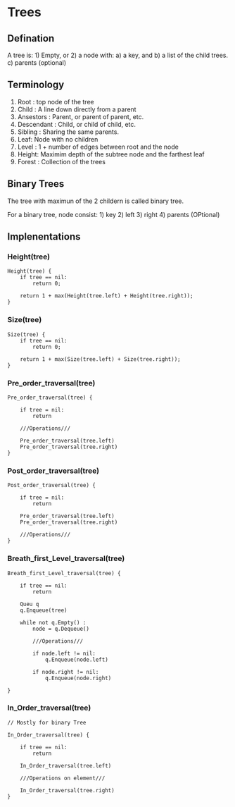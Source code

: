 # Trees

## Defination

A tree is:
	1) Empty, or
	2) a node with:
		a) a key, and
		b) a list of the child trees.
		c) parents (optional)

## Terminology
	
1) Root : top node of the tree
2) Child : A line down directly from a parent
3) Ansestors : Parent, or parent of parent, etc.
4) Descendant : Child, or child of child, etc.
5) Sibling : Sharing the same parents.
6) Leaf: Node with no children
7) Level : 1 + number of edges between root and the node
8) Height: Maximim depth of the subtree node and the farthest leaf
9) Forest : Collection of the trees


## Binary Trees
	
The tree with maximun of the 2 childern is called binary tree.

For a binary tree, node consist:
	1) key
	2) left
	3) right
	4) parents (OPtional)
	
	
	
## Implenentations
		
### Height(tree) 

	Height(tree) {
		if tree == nil:
			return 0;

		return 1 + max(Height(tree.left) + Height(tree.right));
	}

### Size(tree)

	Size(tree) {
		if tree == nil:
			return 0;

		return 1 + max(Size(tree.left) + Size(tree.right));
	}

### Pre_order_traversal(tree)

	Pre_order_traversal(tree) {

		if tree = nil:
			return

		///Operations///

		Pre_order_traversal(tree.left)
		Pre_order_traversal(tree.right)
	}

### Post_order_traversal(tree)

	Post_order_traversal(tree) {

		if tree = nil:
			return

		Pre_order_traversal(tree.left)
		Pre_order_traversal(tree.right)

		///Operations///
	}

### Breath_first_Level_traversal(tree)

	Breath_first_Level_traversal(tree) {

		if tree == nil:
			return

		Queu q
		q.Enqueue(tree)

		while not q.Empty() :
			node = q.Dequeue()

			///Operations///

			if node.left != nil:
				q.Enqueue(node.left)

			if node.right != nil:
				q.Enqueue(node.right)

	}


### In_Order_traversal(tree)
	
	// Mostly for binary Tree
	
	In_Order_traversal(tree) { 

		if tree == nil:
			return

		In_Order_traversal(tree.left)

		///Operations on element///

		In_Order_traversal(tree.right)
	}
